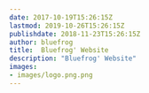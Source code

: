 ```yaml
---
date: 2017-10-19T15:26:15Z
lastmod: 2019-10-26T15:26:15Z
publishdate: 2018-11-23T15:26:15Z
author: bluefrog
title:  Bluefrog' Website
description: "Bluefrog' Website"
images:
- images/logo.png.png
---
```


